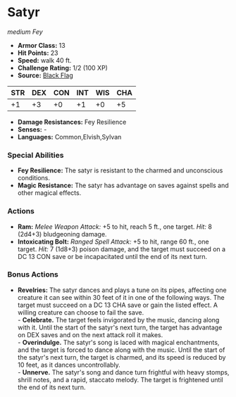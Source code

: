# Satyr

*medium* *Fey*

- **Armor Class:** 13
- **Hit Points:** 23 
- **Speed:** walk 40 ft.
- **Challenge Rating:** 1/2 (100 XP)
- **Source:** [Black Flag](https://koboldpress.com/kpstore/product/tovrpg-pg-mv/)

| STR | DEX | CON | INT | WIS | CHA |
| --- | --- | --- | --- | --- | --- |
| +1 | +3 | +0 | +1 | +0 | +5 |

- **Damage Resistances:** Fey Resilience
- **Senses:** -
- **Languages:** Common,Elvish,Sylvan

### Special Abilities

- **Fey Resilience:** The satyr is resistant to the charmed and unconscious conditions.
- **Magic Resistance:** The satyr has advantage on saves against spells and other magical effects.

### Actions

- **Ram:** _Melee Weapon Attack:_ +5 to hit, reach 5 ft., one target. _Hit:_ 8 (2d4+3) bludgeoning damage.
- **Intoxicating Bolt:** _Ranged Spell Attack:_ +5 to hit, range 60 ft., one target. _Hit:_ 7 (1d8+3) poison damage, and the target must succeed on a DC 13 CON save or be incapacitated until the end of its next turn.

### Bonus Actions

- **Revelries:** The satyr dances and plays a tune on its pipes, affecting one creature it can see within 30 feet of it in one of the following ways. The target must succeed on a DC 13 CHA save or gain the listed effect. A willing creature can choose to fail the save.<br>- **Celebrate.** The target feels invigorated by the music, dancing along with it. Until the start of the satyr's next turn, the target has advantage on DEX saves and on the next attack roll it makes.<br>- **Overindulge.** The satyr's song is laced with magical enchantments, and the target is forced to dance along with the music. Until the start of the satyr's next turn, the target is charmed, and its speed is reduced by 10 feet, as it dances uncontrollably.<br>- **Unnerve.** The satyr's song and dance turn frightful with heavy stomps, shrill notes, and a rapid, staccato melody. The target is frightened until the end of its next turn.
